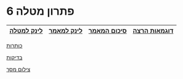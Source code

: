# פתרון מטלה 6

| [לינק למטלה](https://github.com/erelsgl-at-ariel/research-5783/blob/main/06-python-development/homework.pdf) | [לינק למאמר](https://github.com/VictoKu1/ResearchAlgorithmsCourse1/blob/main/Article/2022%2C%20Chaya%20Amos%20Noam%2C%20Socially%20aware%20assignment%20of%20passengers%20in%20ride%20sharing.pdf) | [סיכום המאמר](https://github.com/VictoKu1/ResearchAlgorithmsCourse1/blob/main/Ex2/Ex2.pdf) | [דוגמאות הרצה](https://github.com/VictoKu1/ResearchAlgorithmsCourse1/blob/main/Ex4/Ex4.pdf) |
|-------------------------|-------------------------|-------------------------|-------------------------|

[כותרות](https://github.com/VictoKu1/networkx/blob/main/networkx/algorithms/approximation/social_aware_assignment_of_passengers_in_ridesharing.py)

[בדיקות](https://github.com/VictoKu1/networkx/blob/main/networkx/algorithms/approximation/tests/test_social_aware_assignment_of_passengers_in_ridesharing.py)

[צילום מסך](https://github.com/VictoKu1/ResearchAlgorithmsCourse1/blob/main/Ex6/Screen.md)













